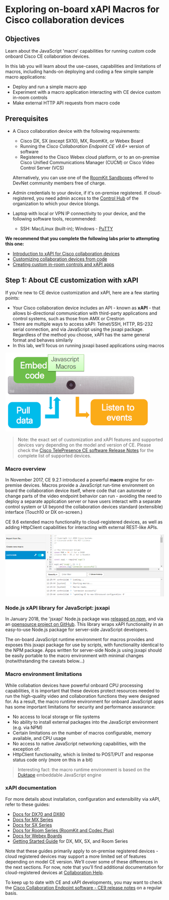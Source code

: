 # Exploring on-board xAPI Macros for Cisco collaboration devices

## Objectives

Learn about the JavaScript 'macro' capabilities for running custom code onboard Cisco CE collaboration devices.

In this lab you will learn about the use-cases, capabilities and limitations of macros, including hands-on deploying and coding a few simple sample macro applications:

* Deploy and run a simple macro app
* Experiment with a macro application interacting with CE device custom in-room controls
* Make external HTTP API requests from macro code

## Prerequisites

* A Cisco collaboration device with the following requirements:
  - Cisco DX, SX (except SX10), MX, RoomKit, or Webex Board
  - Running the _Cisco Collaboration Endpoint CE v9.6+_ version of software
  - Registered to the Cisco Webex cloud platform, or to an on-premise Cisco Unified Communications Manager (CUCM) or Cisco Video Control Server (VCS) 

  Alternatively, you can use one of the [RoomKit Sandboxes](https://github.com/CiscoDevNet/awesome-xapi#sandboxes) offered to DevNet community members free of charge.

* Admin credentials to your device, if it's on-premise registered. If cloud-registered, you need admin access to the [Control Hub](https://admin.webex.com/login) of the organization to which your device blongs.

* Laptop with local or VPN IP connectivity to your device, and the following software tools, recommended:
  - SSH: Mac/Linux (built-in); Windows - [PuTTY](https://www.putty.org/)

**We recommend that you complete the following labs prior to attempting this one:**

* [Introduction to xAPI for Cisco collaboration devices](https://learninglabs.cisco.com/lab/collab-xapi-intro/step/1)
* [Customizing collaboration devices from code](https://learninglabs.cisco.com/lab/collab-xapi-branding/step/1)
* [Creating custom in-room controls and xAPI apps](https://learninglabs.cisco.com/lab/collab-xapi-controls/step/1)

## Step 1: About CE customization with xAPI

If you’re new to CE device customization and xAPI, here are a few starting points:

- Your Cisco collaboration device includes an API - known as **xAPI** - that allows bi-directional communication with third-party applications and control systems, such as those from AMX or Crestron
- There are multiple ways to access xAPI: Telnet/SSH, HTTP, RS-232 serial connection, and via JavaScript using the jsxapi package. Regardless of the method you choose, xAPI has the same general format and behaves similarly
- In this lab, we’ll focus on running jsxapi based applications using macros

![Big picture](assets/images/step1-macroarchitecture.png)

>Note: the exact set of customization and xAPI features and supported devices vary depending on the model and version of CE. Please check the [Cisco TelePresence CE software Release Notes](https://www.cisco.com/c/dam/en/us/td/docs/telepresence/endpoint/software/ce9/release-notes/ce-software-release-notes-ce9.pdf) for the complete list of supported devices.

### Macro overview

In November 2017, CE 9.2.1 introduced a powerful **macro** engine for on-premise devices. Macros provide a JavaScript run-time environment on board the collaboration device itself, where code that can automate or change parts of the video endpoint behavior can run - avoiding the need to deploy a separate application server or have users interact with a separate control system or UI beyond the collaboration devices standard (extensible) interface (Touch10 or DX on-screen.)

CE 9.6 extended macro functionality to cloud-registered devices, as well as adding HttpClient capabilities for interacting with external REST-like APIs.

![Macro in action](assets/images/step1-macro-deployed.png)

### Node.js xAPI library for JavaScript: jsxapi

In January 2018, the 'jsxapi' Node.js package was [released on npm](https://www.npmjs.com/package/jsxapi), and via an [opensource project on GitHub](https://github.com/cisco-ce/jsxapi). This library wraps xAPI functionality in an easy-to-use Node.js package for server-side JavaScript developers.

The on-board JavaScript runtime environment for macros provides and exposes this jsxapi package for use by scripts, with functionality identical to the NPM package.  Apps written for server-side Node.js using jsxapi should be easily portable to the macro environment with minimal changes (notwithstanding the caveats below...)

### Macro environment limitations

While collabation devices have powerful onboard CPU processing capabilities, it is important that these devices protect resources needed to run the high-quality video and collaboration functions they were designed for.  As a result, the macro runtime environment for onboard JavaScript apps has some important limitations for security and performance assurance:

* No access to local storage or file systems
* No ability to install external packages into the JavaScript environment (e.g. via NPM)
* Certain limitations on the number of macros configurable, memory available, and CPU usage
* No access to native JavaScript networking capabilities, with the exception of:
* HttpClient functionality, which is limited to POST/PUT and response status code only (more on this in a bit)

>Interesting fact: the macro runtime environment is based on the [Duktape](https://duktape.org/) embeddable JavaScript engine

### xAPI documentation

For more details about installation, configuration and extensibility via xAPI, refer to these guides:

- [Docs for DX70 and DX80](http://www.cisco.com/go/dx-docs)
- [Docs for MX Series](http://www.cisco.com/go/mx-docs)
- [Docs for SX Series](http://www.cisco.com/go/sx-docs)
- [Docs for Room Series (RoomKit and Codec Plus)](http://www.cisco.com/go/roomkit-docs)
- [Docs for Webex Boards](https://www.cisco.com/c/en/us/support/collaboration-endpoints/spark-board/tsd-products-support-series-home.html)
- [Getting Started Guide](https://www.cisco.com/c/dam/en/us/td/docs/telepresence/endpoint/ce95/dx70-dx80-sx10-sx20-sx80-mx200g2-mx300g2-mx700-mx800-room-kit-getting-started-guide-ce95.pdf) for DX, MX, SX, and Room Series

Note that these guides primarily apply to on-premise registered devices - cloud registered devices may support a more limited set of features depending on model CE version. We’ll cover some of these differences in the next sections. For now, note that you’ll find additional documentation for cloud-registered devices at [Collaboration Help](https://collaborationhelp.cisco.com/article/en-us/jkhs20).

To keep up to date with CE and xAPI developments, you may want to check the [Cisco Collaboration Endpoint software - CE9 release notes](https://www.cisco.com/c/dam/en/us/td/docs/telepresence/endpoint/software/ce9/release-notes/ce-software-release-notes-ce9.pdf) on a regular basis.
